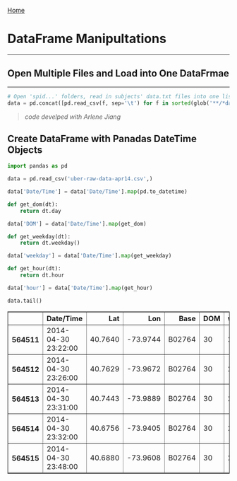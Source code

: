 <a href="https://isaaczacher.github.io/portfolio/">Home</a>

# DataFrame Manipultations 
---

## Open Multiple Files and Load into One DataFrmae
--- 

```python
# Open 'spid...' folders, read in subjects' data.txt files into one list, concatenate list into one DataFrame; data
data = pd.concat([pd.read_csv(f, sep='\t') for f in sorted(glob('**/*data.txt'))], ignore_index=True)
```

> *code develped with Arlene Jiang*


## Create DataFrame with Panadas DateTime Objects 


```python
import pandas as pd

data = pd.read_csv('uber-raw-data-apr14.csv',)
```


```python
data['Date/Time'] = data['Date/Time'].map(pd.to_datetime)
```


```python
def get_dom(dt):
    return dt.day

data['DOM'] = data['Date/Time'].map(get_dom)

def get_weekday(dt):
    return dt.weekday()

data['weekday'] = data['Date/Time'].map(get_weekday)

def get_hour(dt):
    return dt.hour

data['hour'] = data['Date/Time'].map(get_hour)

```


```python
data.tail()

```





<table border="1" class="dataframe">
  <thead>
    <tr style="text-align: right;">
      <th></th>
      <th>Date/Time</th>
      <th>Lat</th>
      <th>Lon</th>
      <th>Base</th>
      <th>DOM</th>
      <th>weekday</th>
      <th>hour</th>
    </tr>
  </thead>
  <tbody>
    <tr>
      <th>564511</th>
      <td>2014-04-30 23:22:00</td>
      <td>40.7640</td>
      <td>-73.9744</td>
      <td>B02764</td>
      <td>30</td>
      <td>2</td>
      <td>23</td>
    </tr>
    <tr>
      <th>564512</th>
      <td>2014-04-30 23:26:00</td>
      <td>40.7629</td>
      <td>-73.9672</td>
      <td>B02764</td>
      <td>30</td>
      <td>2</td>
      <td>23</td>
    </tr>
    <tr>
      <th>564513</th>
      <td>2014-04-30 23:31:00</td>
      <td>40.7443</td>
      <td>-73.9889</td>
      <td>B02764</td>
      <td>30</td>
      <td>2</td>
      <td>23</td>
    </tr>
    <tr>
      <th>564514</th>
      <td>2014-04-30 23:32:00</td>
      <td>40.6756</td>
      <td>-73.9405</td>
      <td>B02764</td>
      <td>30</td>
      <td>2</td>
      <td>23</td>
    </tr>
    <tr>
      <th>564515</th>
      <td>2014-04-30 23:48:00</td>
      <td>40.6880</td>
      <td>-73.9608</td>
      <td>B02764</td>
      <td>30</td>
      <td>2</td>
      <td>23</td>
    </tr>
  </tbody>
</table>
</div>
